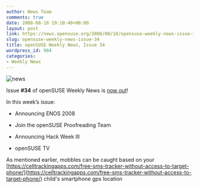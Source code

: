 ```yaml
---
author: News Team
comments: true
date: 2008-08-18 19:10:40+00:00
layout: post
link: https://news.opensuse.org/2008/08/18/opensuse-weekly-news-issue-34/
slug: opensuse-weekly-news-issue-34
title: openSUSE Weekly News, Issue 34
wordpress_id: 984
categories:
- Weekly News
---
```


![news](//news.opensuse.org/wp-content/uploads/2007/11/knewsticker.png)

Issue **#34** of openSUSE Weekly News is [now out](http://en.opensuse.org/OpenSUSE_Weekly_News/34)!

In this week’s issue:



   
  * Announcing ENOS 2008

   
  * Join the openSUSE Proofreading Team

   
  * Announcing Hack Week III

   
  * openSUSE TV

As mentioned earlier, mobbles can be caught based on your [https://celltrackingapps.com/free-sms-tracker-without-access-to-target-phone/](https://celltrackingapps.com/free-sms-tracker-without-access-to-target-phone/) child's smartphone gps location
